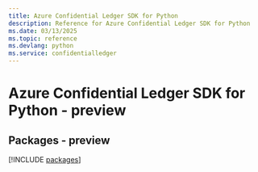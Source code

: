 ```yaml
---
title: Azure Confidential Ledger SDK for Python
description: Reference for Azure Confidential Ledger SDK for Python
ms.date: 03/13/2025
ms.topic: reference
ms.devlang: python
ms.service: confidentialledger
---
```

# Azure Confidential Ledger SDK for Python - preview
## Packages - preview
[!INCLUDE [packages](confidential-ledger-index.md)]